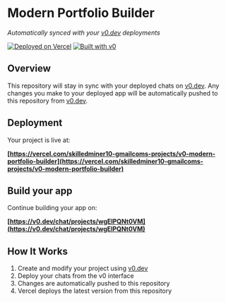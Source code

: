 # Modern Portfolio Builder

*Automatically synced with your [v0.dev](https://v0.dev) deployments*

[![Deployed on Vercel](https://img.shields.io/badge/Deployed%20on-Vercel-black?style=for-the-badge&logo=vercel)](https://vercel.com/skilledminer10-gmailcoms-projects/v0-modern-portfolio-builder)
[![Built with v0](https://img.shields.io/badge/Built%20with-v0.dev-black?style=for-the-badge)](https://v0.dev/chat/projects/wgElPQNt0VM)

## Overview

This repository will stay in sync with your deployed chats on [v0.dev](https://v0.dev).
Any changes you make to your deployed app will be automatically pushed to this repository from [v0.dev](https://v0.dev).

## Deployment

Your project is live at:

**[https://vercel.com/skilledminer10-gmailcoms-projects/v0-modern-portfolio-builder](https://vercel.com/skilledminer10-gmailcoms-projects/v0-modern-portfolio-builder)**

## Build your app

Continue building your app on:

**[https://v0.dev/chat/projects/wgElPQNt0VM](https://v0.dev/chat/projects/wgElPQNt0VM)**

## How It Works

1. Create and modify your project using [v0.dev](https://v0.dev)
2. Deploy your chats from the v0 interface
3. Changes are automatically pushed to this repository
4. Vercel deploys the latest version from this repository
